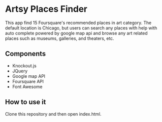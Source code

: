 # Artsy Places Finder
This app find 15 Foursquare's recommended places in art category. The default location is Chicago, but users can search
 any places with help with auto complete powered by google map api and browse any art related places such as museums,
 galleries, and theaters, etc.


## Components
- Knockout.js
- JQuery
- Google map API
- Foursquare API
- Font Awesome

## How to use it
Clone this repository and then open index.html.